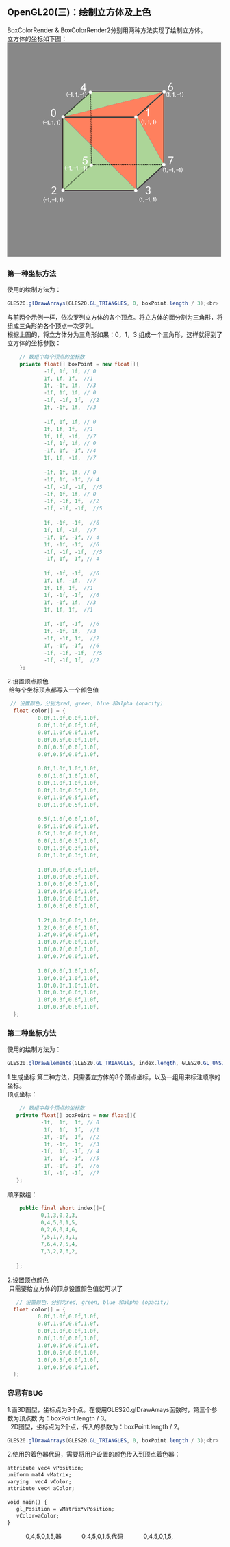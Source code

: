 ## OpenGL20(三)：绘制立方体及上色 ##
BoxColorRender & BoxColorRender2分别用两种方法实现了绘制立方体。<br>
立方体的坐标如下图：<br>
![](https://github.com/Jaelyn5526/AndroidOpenGL20/blob/master/image/boxpoint.png)

### 第一种坐标方法 ###
使用的绘制方法为：<br>
```java
GLES20.glDrawArrays(GLES20.GL_TRIANGLES, 0, boxPoint.length / 3);<br>
```
与前两个示例一样，依次罗列立方体的各个顶点。将立方体的面分割为三角形，将组成三角形的各个顶点一次罗列。<br>
根据上图的，将立方体分为三角形如果：0，1，3 组成一个三角形，这样就得到了立方体的坐标参数：<br>
```java
    // 数组中每个顶点的坐标数
    private float[] boxPoint = new float[]{
            -1f, 1f, 1f, // 0
            1f, 1f, 1f,  //1
            1f, -1f, 1f,  //3
            -1f, 1f, 1f, // 0
            -1f, -1f, 1f,  //2
            1f, -1f, 1f,  //3

            -1f, 1f, 1f, // 0
            1f, 1f, 1f,  //1
            1f, 1f, -1f,  //7
            -1f, 1f, 1f, // 0
            -1f, 1f, -1f, //4
            1f, 1f, -1f,  //7

            -1f, 1f, 1f, // 0
            -1f, 1f, -1f, // 4
            -1f, -1f, -1f,  //5
            -1f, 1f, 1f, // 0
            -1f, -1f, 1f,  //2
            -1f, -1f, -1f,  //5

            1f, -1f, -1f,  //6
            1f, 1f, -1f,  //7
            -1f, 1f, -1f, // 4
            1f, -1f, -1f,  //6
            -1f, -1f, -1f,  //5
            -1f, 1f, -1f, // 4

            1f, -1f, -1f,  //6
            1f, 1f, -1f,  //7
            1f, 1f, 1f,  //1
            1f, -1f, -1f,  //6
            1f, -1f, 1f,  //3
            1f, 1f, 1f,  //1

            1f, -1f, -1f,  //6
            1f, -1f, 1f,  //3
            -1f, -1f, 1f,  //2
            1f, -1f, -1f,  //6
            -1f, -1f, -1f,  //5
            -1f, -1f, 1f,  //2
    };
```

  2.设置顶点颜色<br>
  给每个坐标顶点都写入一个颜色值<br>
  ```java
   // 设置颜色，分别为red, green, blue 和alpha (opacity)
    float color[] = {
            0.0f,1.0f,0.0f,1.0f,
            0.0f,1.0f,0.0f,1.0f,
            0.0f,1.0f,0.0f,1.0f,
            0.0f,0.5f,0.0f,1.0f,
            0.0f,0.5f,0.0f,1.0f,
            0.0f,0.5f,0.0f,1.0f,

            0.0f,1.0f,1.0f,1.0f,
            0.0f,1.0f,1.0f,1.0f,
            0.0f,1.0f,1.0f,1.0f,
            0.0f,1.0f,0.5f,1.0f,
            0.0f,1.0f,0.5f,1.0f,
            0.0f,1.0f,0.5f,1.0f,

            0.5f,1.0f,0.0f,1.0f,
            0.5f,1.0f,0.0f,1.0f,
            0.5f,1.0f,0.0f,1.0f,
            0.0f,1.0f,0.3f,1.0f,
            0.0f,1.0f,0.3f,1.0f,
            0.0f,1.0f,0.3f,1.0f,

            1.0f,0.0f,0.3f,1.0f,
            1.0f,0.0f,0.3f,1.0f,
            1.0f,0.0f,0.3f,1.0f,
            1.0f,0.6f,0.0f,1.0f,
            1.0f,0.6f,0.0f,1.0f,
            1.0f,0.6f,0.0f,1.0f,

            1.2f,0.0f,0.0f,1.0f,
            1.2f,0.0f,0.0f,1.0f,
            1.2f,0.0f,0.0f,1.0f,
            1.0f,0.7f,0.0f,1.0f,
            1.0f,0.7f,0.0f,1.0f,
            1.0f,0.7f,0.0f,1.0f,

            1.0f,0.0f,1.0f,1.0f,
            1.0f,0.0f,1.0f,1.0f,
            1.0f,0.0f,1.0f,1.0f,
            1.0f,0.3f,0.6f,1.0f,
            1.0f,0.3f,0.6f,1.0f,
            1.0f,0.3f,0.6f,1.0f,
    };
  ```
### 第二种坐标方法 ###
 使用的绘制方法为：<br>
 ```java
 GLES20.glDrawElements(GLES20.GL_TRIANGLES, index.length, GLES20.GL_UNSIGNED_SHORT, indexBuffer);<br>
 ```
 1.生成坐标
 第二种方法，只需要立方体的8个顶点坐标，以及一组用来标注顺序的坐标。<br>
 顶点坐标：<br>
 ```java
     // 数组中每个顶点的坐标数
    private float[] boxPoint = new float[]{
            -1f,  1f,  1f, // 0
             1f,  1f,  1f,  //1
            -1f, -1f,  1f,  //2
             1f, -1f,  1f,  //3
            -1f,  1f, -1f, // 4
             1f,  1f, -1f,  //5
            -1f, -1f, -1f,  //6
             1f, -1f, -1f,  //7
    };
 ```
 顺序数组：<br>
 ```java
     public final short index[]={
            0,1,3,0,2,3,
            0,4,5,0,1,5,
            0,2,6,0,4,6,
            7,5,1,7,3,1,
            7,6,4,7,5,4,
            7,3,2,7,6,2,

    };
```

  2.设置顶点颜色<br>
  只需要给立方体的顶点设置颜色值就可以了<br>
  ```java
     // 设置颜色，分别为red, green, blue 和alpha (opacity)
    float color[] = {
            0.0f,1.0f,0.0f,1.0f,
            0.0f,1.0f,0.0f,1.0f,
            0.0f,1.0f,0.0f,1.0f,
            0.0f,1.0f,0.0f,1.0f,
            1.0f,0.5f,0.0f,1.0f,
            1.0f,0.5f,0.0f,1.0f,
            1.0f,0.5f,0.0f,1.0f,
            1.0f,0.5f,0.0f,1.0f,
    };
```

 
 ### 容易有BUG ###
 1.画3D图型，坐标点为3个点。在使用GLES20.glDrawArrays函数时，第三个参数为顶点数 为：boxPoint.length / 3。<br>
   2D图型，坐标点为2个点，传入的参数为：boxPoint.length / 2。<br>
```java
GLES20.glDrawArrays(GLES20.GL_TRIANGLES, 0, boxPoint.length / 3);<br>
```
 2.使用的着色器代码，需要将用户设置的颜色传入到顶点着色器：<br>
 ```glse
attribute vec4 vPosition;
uniform mat4 vMatrix;
varying  vec4 vColor;
attribute vec4 aColor;

void main() {
    gl_Position = vMatrix*vPosition;
    vColor=aColor;
}
```
            0,4,5,0,1,5,器
            0,4,5,0,1,5,代码
            0,4,5,0,1,5,
